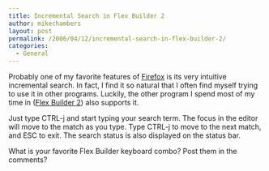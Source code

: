 ```yaml
---
title: Incremental Search in Flex Builder 2
author: mikechambers
layout: post
permalink: /2006/04/12/incremental-search-in-flex-builder-2/
categories:
  - General
---
```



Probably one of my favorite features of [Firefox][1] is its very intuitive incremental search. In fact, I find it so natural that I often find myself trying to use it in other programs. Luckily, the other program I spend most of my time in ([Flex Builder 2][2]) also supports it.

Just type CTRL-j and start typing your search term. The focus in the editor will move to the match as you type. Type CTRL-j to move to the next match, and ESC to exit. The search status is also displayed on the status bar.

What is your favorite Flex Builder keyboard combo? Post them in the comments?

 [1]: http://www.mozilla.com/firefox/
 [2]: http://www.macromedia.com/go/labs_flex2_downloads